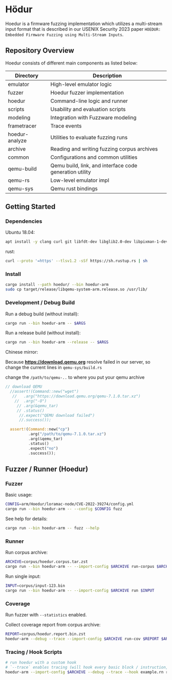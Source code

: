 # Hödur

Hoedur is a firmware fuzzing implementation which utilizes a multi-stream input format that is described in our USENIX Security 2023 paper `HOEDUR: Embedded Firmware Fuzzing using Multi-Stream Inputs`.

## Repository Overview

Hoedur consists of different main components as listed below:

| Directory | Description |
| --        | --          |
| emulator       | High-level emulator logic |
| fuzzer         | Hoedur fuzzer implementation |
| hoedur         | Command-line logic and runner |
| scripts        | Usability and evaluation scripts |
| modeling       | Integration with Fuzzware modeling |
| frametracer    | Trace events |
| hoedur-analyze | Utilities to evaluate fuzzing runs |
| archive        | Reading and writing fuzzing corpus archives |
| common         | Configurations and common utilities |
| qemu-build     | Qemu build, link, and interface code generation utility |
| qemu-rs        | Low-level emulator impl |
| qemu-sys       | Qemu rust bindings |

## Getting Started

### Dependencies
Ubuntu 18.04:
```sh
apt install -y clang curl git libfdt-dev libglib2.0-dev libpixman-1-dev libxcb-shape0-dev libxcb-xfixes0-dev ninja-build patchelf pkg-config python3-psutil zstd build-essential 
```

rust:
```bash
curl --proto '=https' --tlsv1.2 -sSf https://sh.rustup.rs | sh
```

### Install

```sh
cargo install --path hoedur/ --bin hoedur-arm
sudo cp target/release/libqemu-system-arm.release.so /usr/lib/
```

### Development / Debug Build

Run a debug build (without install):
```sh
cargo run --bin hoedur-arm -- $ARGS
```

Run a release build (without install):
```sh
cargo run --bin hoedur-arm --release -- $ARGS
```

Chinese mirror:

Because **https://download.qemu.org** resolve failed in our server, so change the current lines in `qemu-sys/build.rs` 

change the `/path/to/qemu-..` to where you put your qemu archive 
```rust
// download QEMU
  //assert!(Command::new("wget")
   //   .arg("https://download.qemu.org/qemu-7.1.0.tar.xz")
    //  .arg("-O")
     // .arg(&qemu_tar)
     // .status()
      //.expect("QEMU download failed")
      //.success());

  assert!(Command::new("cp")
          .arg("/path/to/qemu-7.1.0.tar.xz")
          .arg(&qemu_tar)
          .status()
          .expect("no")
          .success());
```
## Fuzzer / Runner (Hoedur)

### Fuzzer

Basic usage:
```sh
CONFIG=arm/Hoedur/loramac-node/CVE-2022-39274/config.yml
cargo run --bin hoedur-arm -- --config $CONFIG fuzz
```

See help for details:
```sh
cargo run --bin hoedur-arm -- fuzz --help
```

### Runner

Run corpus archive:
```sh
ARCHIVE=corpus/hoedur.corpus.tar.zst
cargo run --bin hoedur-arm -- --import-config $ARCHIVE run-corpus $ARCHIVE
```

Run single input:
```sh
INPUT=corpus/input-123.bin
cargo run --bin hoedur-arm -- --import-config $ARCHIVE run $INPUT
```

### Coverage
Run fuzzer with `--statistics` enabled.

Collect coverage report from corpus archive:
```sh
REPORT=corpus/hoedur.report.bin.zst
hoedur-arm --debug --trace --import-config $ARCHIVE run-cov $REPORT $ARCHIVE
```

### Tracing / Hook Scripts

```sh
# run hoedur with a custom hook
# `--trace` enables tracing (will hook every basic block / instruction, needed for scripts)
hoedur-arm --import-config $ARCHIVE --debug --trace --hook example.rn run $INPUT
```
